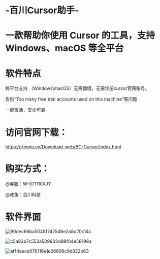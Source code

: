 # -百川Cursor助手-

# 一款帮助你使用 Cursor 的工具，支持 Windows、macOS 等全平台

# 软件特点
 跨平台支持 （Windows\macOS）无需翻墙，无需注册cursor官网账号。

 告别“Too many free trial accounts used on this machine”等问题

 一键激活，安全可靠
 
# 访问官网下载：
https://rtmpla.cn/Download-web/BC-Cursor/index.html

# 购买方式：
@客服：W-071110XJY

@咸鱼：百川科技

# 软件界面
![80dec66ba5048f747546e2a8d70c14c](https://github.com/user-attachments/assets/353e4c0f-eab6-44a9-a780-2014a5c68f5e)

![c5a83b7c553a509932d98f04e58198a](https://github.com/user-attachments/assets/a0729ca1-83d5-44bc-acb2-3090ba39195c)

![af14aece076116e1e26699c9d822b63](https://github.com/user-attachments/assets/b53da97f-30c8-4f49-9cca-23ec38c187f8)
